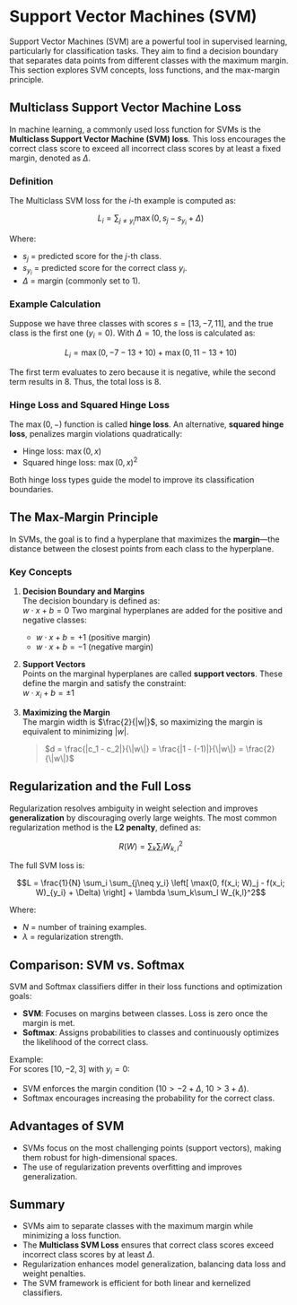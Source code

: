 # Support Vector Machines (SVM)

Support Vector Machines (SVM) are a powerful tool in supervised learning, particularly for classification tasks. They aim to find a decision boundary that separates data points from different classes with the maximum margin. This section explores SVM concepts, loss functions, and the max-margin principle.


## **Multiclass Support Vector Machine Loss**

In machine learning, a commonly used loss function for SVMs is the **Multiclass Support Vector Machine (SVM) loss**. This loss encourages the correct class score to exceed all incorrect class scores by at least a fixed margin, denoted as $\Delta$.

### **Definition**

The Multiclass SVM loss for the $i$-th example is computed as:

$$L_i = \sum_{j \neq y_i} \max(0, s_j - s_{y_i} + \Delta)$$

Where:

-   $s_j$ = predicted score for the $j$-th class.
-   $s_{y_i}$ = predicted score for the correct class $y_i$.
-   $\Delta$ = margin (commonly set to 1).

### **Example Calculation**

Suppose we have three classes with scores $s = [13, -7, 11]$, and the true class is the first one ($y_i = 0$). With $\Delta = 10$, the loss is calculated as:

$$L_i = \max(0, -7 - 13 + 10) + \max(0, 11 - 13 + 10)$$

The first term evaluates to zero because it is negative, while the second term results in 8. Thus, the total loss is 8.

### **Hinge Loss and Squared Hinge Loss**

The $\max(0, -)$ function is called **hinge loss**. An alternative, **squared hinge loss**, penalizes margin violations quadratically:

-   Hinge loss: $\max(0, x)$
-   Squared hinge loss: $\max(0, x)^2$

Both hinge loss types guide the model to improve its classification boundaries.


## **The Max-Margin Principle**

In SVMs, the goal is to find a hyperplane that maximizes the **margin**—the distance between the closest points from each class to the hyperplane.

### **Key Concepts**

1.  **Decision Boundary and Margins**  
    The decision boundary is defined as:  
    $w \cdot x + b = 0$
    Two marginal hyperplanes are added for the positive and negative classes:
    
    -   $w \cdot x + b = +1$ (positive margin)
    -   $w \cdot x + b = -1$ (negative margin)
2.  **Support Vectors**  
    Points on the marginal hyperplanes are called **support vectors**. These define the margin and satisfy the constraint:  
    $w \cdot x_i + b = \pm 1$
    
3.  **Maximizing the Margin**  
    The margin width is $\frac{2}{|w|}$, so maximizing the margin is equivalent to minimizing $|w|$.
    > $d = \frac{|c_1 - c_2|}{\|w\|} =  \frac{|1 - (-1)|}{\|w\|} = \frac{2}{\|w\|}$

    

## **Regularization and the Full Loss**

Regularization resolves ambiguity in weight selection and improves **generalization** by discouraging overly large weights. The most common regularization method is the **L2 penalty**, defined as:

$$R(W) = \sum_k \sum_l W_{k,l}^2$$

The full SVM loss is:

$$L = \frac{1}{N} \sum_i \sum_{j\neq y_i} \left[ \max(0, f(x_i; W)_j - f(x_i; W)_{y_i} + \Delta) \right] + \lambda \sum_k\sum_l W_{k,l}^2$$

Where:

-   $N$ = number of training examples.
-   $\lambda$ = regularization strength.


## **Comparison: SVM vs. Softmax**

SVM and Softmax classifiers differ in their loss functions and optimization goals:

-   **SVM**: Focuses on margins between classes. Loss is zero once the margin is met.
-   **Softmax**: Assigns probabilities to classes and continuously optimizes the likelihood of the correct class.

Example:  
For scores $[10, -2, 3]$ with $y_i = 0$:

-   SVM enforces the margin condition ($10 > -2 + \Delta$, $10 > 3 + \Delta$).
-   Softmax encourages increasing the probability for the correct class.


## **Advantages of SVM**

-   SVMs focus on the most challenging points (support vectors), making them robust for high-dimensional spaces.
-   The use of regularization prevents overfitting and improves generalization.


## **Summary**

-   SVMs aim to separate classes with the maximum margin while minimizing a loss function.
-   The **Multiclass SVM Loss** ensures that correct class scores exceed incorrect class scores by at least $\Delta$.
-   Regularization enhances model generalization, balancing data loss and weight penalties.
-   The SVM framework is efficient for both linear and kernelized classifiers.
